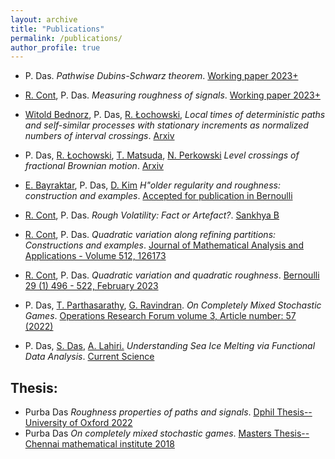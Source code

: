 ```yaml
---
layout: archive
title: "Publications"
permalink: /publications/
author_profile: true
---
```

* P. Das. _Pathwise Dubins-Schwarz theorem_. [Working paper 2023+]()

* [R. Cont](http://rama.cont.perso.math.cnrs.fr/), P. Das. _Measuring roughness of signals_. [Working paper 2023+]()

* [Witold Bednorz](https://www.mimuw.edu.pl/~wbednorz/english.htm), P. Das, [R. Łochowski](https://web.sgh.waw.pl/~rlocho/index.html),  _Local times of deterministic paths and self-similar processes with
  stationary increments as normalized numbers of interval crossings_. [Arxiv](https://arxiv.org/abs/2312.05570)

* P. Das, [R. Łochowski](https://web.sgh.waw.pl/~rlocho/index.html), [T. Matsuda](https://toyomumatsuda.github.io/), [N. Perkowski](https://www.mi.fu-berlin.de/math/groups/stoch/members/Professors/perkowski.html) _Level crossings of fractional Brownian motion_. [Arxiv](https://arxiv.org/abs/2308.08274)

* [E. Bayraktar](https://sites.lsa.umich.edu/erhan/), P. Das, [D. Kim](https://sites.google.com/view/donghan-kim) _H\"older regularity and roughness: construction and examples_. [Accepted for publication in Bernoulli](https://arxiv.org/abs/2304.13794)

* [R. Cont](http://rama.cont.perso.math.cnrs.fr/), P. Das. _Rough Volatility: Fact or Artefact?_. [Sankhya B](https://ssrn.com/abstract=4065951 )

* [R. Cont](http://rama.cont.perso.math.cnrs.fr/), P. Das. _Quadratic variation along refining partitions: Constructions and examples_. [Journal of Mathematical Analysis and Applications - Volume 512, 126173](https://www.sciencedirect.com/science/article/pii/S0022247X22001871) 

* [R. Cont](http://rama.cont.perso.math.cnrs.fr/), P. Das. _Quadratic variation and quadratic roughness_. [Bernoulli 29 (1) 496 - 522, February 2023](https://projecteuclid.org/journals/bernoulli/volume-29/issue-1/Quadratic-variation-and-quadratic-roughness/10.3150/22-BEJ1466.full )

* P. Das, [T. Parthasarathy](https://scholar.google.com/citations?user=CpvQD2wAAAAJ&hl=en), [G. Ravindran](isichennai.res.in/~ravi/). _On Completely Mixed Stochastic Games_. [Operations Research Forum volume 3, Article number: 57 (2022)](https://link.springer.com/article/10.1007/s43069-022-00150-y#:~:text=A%20stochastic%20game%20is%20said,played%20with%20strictly%20positive%20probabilities.)

* P. Das, [S. Das](https://www.cmi.ac.in/~sourish/), [A. Lahiri.](https://www.iittp.ac.in/dr-ananya-lahiri) _Understanding Sea Ice Melting via Functional Data Analysis_. [Current Science](https://www.jstor.org/stable/26978320?seq=1)


Thesis: 
---
 
 * Purba Das _Roughness properties of paths and signals_. [Dphil Thesis--University of Oxford 2022](https://ora.ox.ac.uk/objects/uuid:d652aa3a-b4b7-4578-880a-b7bb4c2f31b0)
 * Purba Das _On completely mixed stochastic games_. [Masters Thesis-- Chennai mathematical institute 2018](https://drive.google.com/file/d/1-havnL4d1vtkf1CF13YGShW6MQ2wO5pa/view?usp=share_link)
 
 
 
 
 
 
 
 
 
 
 
 
 
 
 
 
 
 
 
 
 
 
 
 
 
 
 
 
 
 
 
 
 
 
 
 
 
 
 
 
 

<!----- 
<ul>
  <li> R. Cont, P. Das. <i> Quadratic variation and quadratic roughness</i>. <a href="https://arxiv.org/abs/1907.03115"> Arxiv </a> </li>
  <li> R. Cont, P. Das. <i> Functions with quadratic variation along refining partitions</i>. <a href="https://arxiv.org/abs/2109.12635"> Arxiv </a> </li>
  <li> P. Das, T. Parthasarathy, G. Ravindran. <i> On Completely Mixed Stochastic Games</i>. <a href="https://arxiv.org/abs/1703.04619"> Arxiv </a> </li>
  <li> P. Das, A. Lahiri, S. Das. <i> Understanding Sea Ice Melting via Functional Data Analysis</i>. <a href="https://www.semanticscholar.org/paper/Understanding-Sea-Ice-Melting-Via-Functional-Data-Das-Lahiri/55da888baeb3c6bafa24bff8c4156b4047244b68"> Semanticscholar </a> </li>
</ul>
-->
